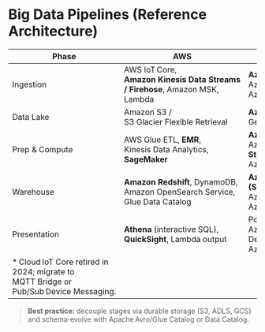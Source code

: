 # Big Data Pipelines (Reference Architecture)

| Phase                                                                                  | AWS                                                                          | Azure                                                                           | Google Cloud                                                                        |
| -------------------------------------------------------------------------------------- | ---------------------------------------------------------------------------- | ------------------------------------------------------------------------------- | ----------------------------------------------------------------------------------- |
| Ingestion                                                                              | AWS IoT Core, **Amazon Kinesis Data Streams / Firehose**, Amazon MSK, Lambda | **Azure Event Hubs**, Azure IoT Hub, Azure Functions                            | **Cloud Pub/Sub**, Cloud IoT Core \* (retiring → Device Messaging), Cloud Functions |
| Data Lake                                                                              | Amazon S3 / S3 Glacier Flexible Retrieval                                    | **Azure Data Lake Storage** Gen2                                                | **Cloud Storage**                                                                   |
| Prep & Compute                                                                         | AWS Glue ETL, **EMR**, Kinesis Data Analytics, **SageMaker**                 | **Azure Databricks**, Azure Data Explorer, **Stream Analytics**, Azure ML       | **Dataproc**, **Dataflow**, Dataplex Data Preparation, **AutoML**                   |
| Warehouse                                                                              | **Amazon Redshift**, DynamoDB, Amazon OpenSearch Service, Glue Data Catalog  | **Azure Synapse (SQL Pools)**, Cosmos DB, Azure SQL Database, Azure Redis Cache | **BigQuery**, Bigtable, Cloud SQL, Firestore in Datastore mode                      |
| Presentation                                                                           | **Athena** (interactive SQL), **QuickSight**, Lambda output                  | Power BI, Azure ML Studio Designer, Azure Functions                             | **Looker Studio** (ex‑Data Studio), Vertex AI Workbench / Colab, Cloud Functions    |
| \* Cloud IoT Core retired in 2024; migrate to MQTT Bridge or Pub/Sub Device Messaging. |                                                                              |                                                                                 |                                                                                     |

> **Best practice:** decouple stages via durable storage (S3, ADLS, GCS) and schema‑evolve with Apache Avro/Glue Catalog or Data Catalog.
